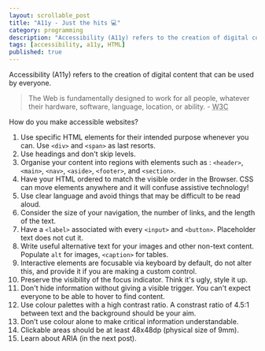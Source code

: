 ```yaml
---
layout: scrollable_post
title: "A11y - Just the hits 💻"
category: programming
description: "Accessibility (A11y) refers to the creation of digital content that can be used by everyone.  How do you make accessible websites?"
tags: [accessibility, a11y, HTML]
published: true
---
```


Accessibility (A11y) refers to the creation of digital content that can be used by everyone.

<blockquote>The Web is fundamentally designed to work for all people, whatever their hardware, software, language, location, or ability. - <abbr title="World Wide Web Consortium">W3C</abbr></blockquote>

How do you make accessible websites?

1. Use specific HTML elements for their intended purpose whenever you can. Use `<div>` and `<span>` as last resorts.
2. Use headings and don't skip levels.
3. Organise your content into regions with elements such as : `<header>`, `<main>`, `<nav>`, `<aside>`, `<footer>`, and `<section>`.
4. Have your HTML ordered to match the visible order in the Browser. CSS can move elements anywhere and it will confuse assistive technology!
5. Use clear language and avoid things that may be difficult to be read aloud.
6. Consider the size of your navigation, the number of links, and the length of the text.
7. Have a `<label>` associated with every `<input>` and `<button>`. Placeholder text does not cut it.
8. Write useful alternative text for your images and other non-text content. Populate `alt` for images, `<caption>` for tables.
9. Interactive elements are focusable via keyboard by default, do not alter this, and provide it if you are making a custom control.
10. Preserve the visibility of the focus indicator. Think it's ugly, style it up.
11. Don't hide information without giving a visible trigger. You can't expect everyone to be able to hover to find content.
12. Use colour palettes with a high contrast ratio. A constrast ratio of 4.5:1 between text and the background should be your aim.
13. Don’t use colour alone to make critical information understandable.
14. Clickable areas should be at least 48x48dp (physical size of 9mm).
15. Learn about ARIA (in the next post).
